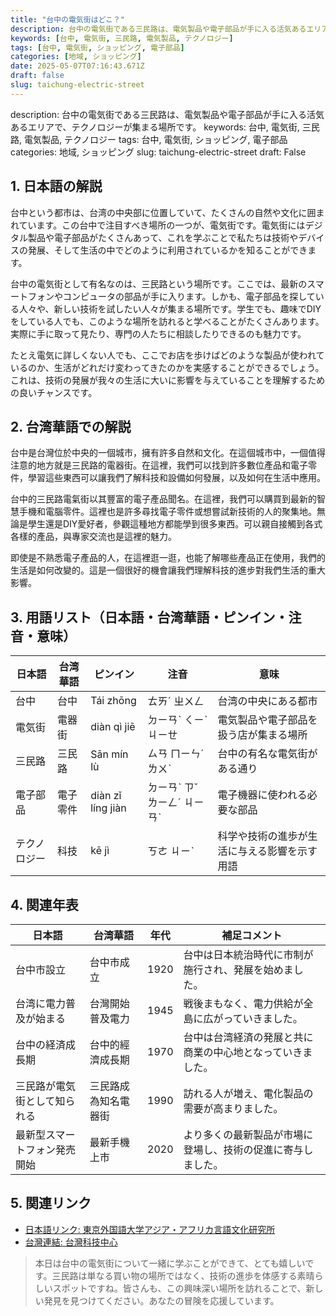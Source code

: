 ```yaml
---
title: "台中の電気街はどこ？"
description: 台中の電気街である三民路は、電気製品や電子部品が手に入る活気あるエリアで、テクノロジーが集まる場所です。
keywords: [台中, 電気街, 三民路, 電気製品, テクノロジー]
tags: [台中, 電気街, ショッピング, 電子部品]
categories: [地域, ショッピング]
date: 2025-05-07T07:16:43.671Z
draft: false
slug: taichung-electric-street
---
```


description: 台中の電気街である三民路は、電気製品や電子部品が手に入る活気あるエリアで、テクノロジーが集まる場所です。
keywords: 台中, 電気街, 三民路, 電気製品, テクノロジー
tags: 台中, 電気街, ショッピング, 電子部品
categories: 地域, ショッピング
slug: taichung-electric-street
draft: False

## 1. 日本語の解説
台中という都市は、台湾の中央部に位置していて、たくさんの自然や文化に囲まれています。この台中で注目すべき場所の一つが、電気街です。電気街にはデジタル製品や電子部品がたくさんあって、これを学ぶことで私たちは技術やデバイスの発展、そして生活の中でどのように利用されているかを知ることができます。

台中の電気街として有名なのは、三民路という場所です。ここでは、最新のスマートフォンやコンピュータの部品が手に入ります。しかも、電子部品を探している人々や、新しい技術を試したい人々が集まる場所です。学生でも、趣味でDIYをしている人でも、このような場所を訪れると学べることがたくさんあります。実際に手に取って見たり、専門の人たちに相談したりできるのも魅力です。

たとえ電気に詳しくない人でも、ここでお店を歩けばどのような製品が使われているのか、生活がどれだけ変わってきたのかを実感することができるでしょう。これは、技術の発展が我々の生活に大いに影響を与えていることを理解するための良いチャンスです。

## 2. 台湾華語での解説  
台中是台灣位於中央的一個城市，擁有許多自然和文化。在這個城市中，一個值得注意的地方就是三民路的電器街。在這裡，我們可以找到許多數位產品和電子零件，學習這些東西可以讓我們了解科技和設備如何發展，以及如何在生活中應用。

台中的三民路電氣街以其豐富的電子產品聞名。在這裡，我們可以購買到最新的智慧手機和電腦零件。這裡也是許多尋找電子零件或想嘗試新技術的人的聚集地。無論是學生還是DIY愛好者，參觀這種地方都能學到很多東西。可以親自接觸到各式各樣的產品，與專家交流也是這裡的魅力。

即使是不熟悉電子產品的人，在這裡逛一逛，也能了解哪些產品正在使用，我們的生活是如何改變的。這是一個很好的機會讓我們理解科技的進步對我們生活的重大影響。

## 3. 用語リスト（日本語・台湾華語・ピンイン・注音・意味）

| 日本語     | 台湾華語  | ピンイン          | 注音       | 意味                           |
| -------- | ------- | ------------- | ------- | ---------------------------- |
| 台中     | 台中    | Tái zhōng    | ㄊㄞˊ ㄓㄨㄥ | 台湾の中央にある都市                   |
| 電気街   | 電器街  | diàn qì jiē  | ㄉㄧㄢˋ ㄑㄧˋ ㄐㄧㄝ | 電気製品や電子部品を扱う店が集まる場所     |
| 三民路   | 三民路  | Sān mín lù   | ㄙㄢ ㄇㄧㄣˊ ㄌㄨˋ | 台中の有名な電気街がある通り            |
| 電子部品 | 電子零件 | diàn zǐ líng jiàn | ㄉㄧㄢˋ ㄗˇ ㄌㄧㄥˊ ㄐㄧㄢˋ | 電子機器に使われる必要な部品           |
| テクノロジー | 科技    | kē jì           | ㄎㄜ ㄐㄧˋ | 科学や技術の進歩が生活に与える影響を示す用語 |

## 4. 関連年表

| 日本語                        | 台湾華語                   | 年代 | 補足コメント                                     |
| --------------------------- | ------------------------ | ---- | ---------------------------------------- |
| 台中市設立                     | 台中市成立                | 1920 | 台中は日本統治時代に市制が施行され、発展を始めました。     |
| 台湾に電力普及が始まる          | 台灣開始普及電力             | 1945 | 戦後まもなく、電力供給が全島に広がっていきました。         |
| 台中の経済成長期                | 台中的經濟成長期             | 1970 | 台中は台湾経済の発展と共に商業の中心地となっていきました。|
| 三民路が電気街として知られる    | 三民路成為知名電器街          | 1990 | 訪れる人が増え、電化製品の需要が高まりました。            |
| 最新型スマートフォン発売開始  | 最新手機上市                | 2020 | より多くの最新製品が市場に登場し、技術の促進に寄与しました。|

## 5. 関連リンク 

- [日本語リンク: 東京外国語大学アジア・アフリカ言語文化研究所](http://www.aa-ken.jp/)
- [台灣連結: 台灣科技中心](https://www.ttecr.com.tw/)

>本日は台中の電気街について一緒に学ぶことができて、とても嬉しいです。三民路は単なる買い物の場所ではなく、技術の進歩を体感する素晴らしいスポットですね。皆さんも、この興味深い場所を訪れることで、新しい発見を見つけてください。あなたの冒険を応援しています。